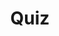 ---
title: "Quiz"
passing_percentage: 70
layout: "test"
type: "test"
questions:
  - id: "q1"
    text: "What is the primary platform mentioned for collaborative design and operation of cloud native infrastructure?"
    type: "single-answer"
    marks: 2
    options:
      - id: "a"
        text: "Kubernetes"
      - id: "b"
        text: "Meshery"
        is_correct: true
      - id: "c"
        text: "Istio"
  - id: "q2"
    text: "Which advanced concepts were covered in this Istio service mesh course? (Select all that apply)"
    type: "multi-answer"
    marks: 2
    options:
      - id: "a"
        text: "Service security capabilities and access control"
        is_correct: true
      - id: "b"
        text: "WebAssembly filters and intelligent data planes"
        is_correct: true
      - id: "c"
        text: "Observability and telemetry"
        is_correct: true
  - id: "q3"
    text: "What type of platform is Meshery described as?" 
    type: "short_answer" 
    marks: 2
    correct_answer: "self-service engineering platform" 
---